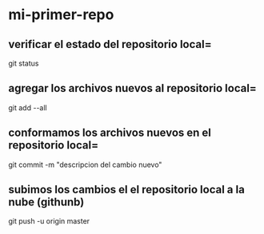 # mi-primer-repo

## verificar el estado del repositorio local=
git status
## agregar los archivos nuevos al repositorio local=
git add --all
## conformamos los archivos nuevos en el repositorio local=
git commit -m "descripcion del cambio nuevo"
## subimos los cambios el el repositorio local a la nube (githunb)
git push -u origin master
